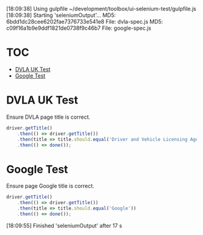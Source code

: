 [18:09:38] Using gulpfile ~/development/toolbox/ui-selenium-test/gulpfile.js
[18:09:38] Starting 'seleniumOutput'...
MD5: 6bdd1dc28cee6202fae7376733e541e8 File: dvla-spec.js
MD5: c09f16a1b9e9ddf1821de0738f9c46b7 File: google-spec.js
# TOC
   - [DVLA UK Test](#dvla-uk-test)
   - [Google Test](#google-test)
<a name=""></a>
 
<a name="dvla-uk-test"></a>
# DVLA UK Test
Ensure DVLA page title is correct.

```js
driver.getTitle()
    .then(() => driver.getTitle())
    .then(title => title.should.equal('Driver and Vehicle Licensing Agency - GOV.UK'))
    .then(() => done());
```

<a name="google-test"></a>
# Google Test
Ensure page Google title is correct.

```js
driver.getTitle()
    .then(() => driver.getTitle())
    .then(title => title.should.equal('Google'))
    .then(() => done());
```

[18:09:55] Finished 'seleniumOutput' after 17 s
